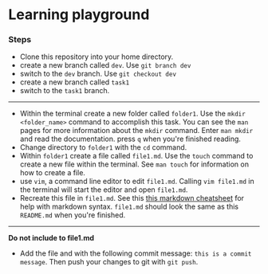 # Learning playground

### Steps
- Clone this repository into your home directory.
- create a new branch called `dev`. Use `git branch dev`
- switch to the `dev` branch. Use `git checkout dev`
- create a new branch called `task1`
- switch to the `task1` branch.
------
- Within the terminal create a new folder called `folder1`. Use the `mkdir <folder_name>` command to accomplish this task. You can see the `man` pages for more information about the `mkdir` command. Enter `man mkdir` and read the documentation. press `q` when you're finished reading.
- Change directory to `folder1` with the `cd` command.
- Within `folder1` create a file called `file1.md`. Use the `touch` command to create a new file within the terminal. See `man touch` for information on how to create a file.
- use `vim`, a command line editor to edit `file1.md`.  Calling `vim file1.md` in the terminal will start the editor and open `file1.md`.
- Recreate this file in `file1.md`. See this [this markdown cheatsheet](https://github.com/adam-p/markdown-here/wiki/Markdown-Cheatsheet) for help with markdown syntax. `file1.md` should look the same as this `README.md` when you're finished.

------
**Do not include to file1.md**
- Add the file and with the following commit message: `this is a commit message`. Then push your changes to git with `git push`.

